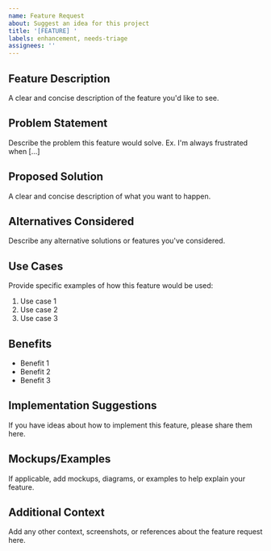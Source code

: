```yaml
---
name: Feature Request
about: Suggest an idea for this project
title: '[FEATURE] '
labels: enhancement, needs-triage
assignees: ''
---
```


## Feature Description
A clear and concise description of the feature you'd like to see.

## Problem Statement
Describe the problem this feature would solve. Ex. I'm always frustrated when [...]

## Proposed Solution
A clear and concise description of what you want to happen.

## Alternatives Considered
Describe any alternative solutions or features you've considered.

## Use Cases
Provide specific examples of how this feature would be used:
1. Use case 1
2. Use case 2
3. Use case 3

## Benefits
- Benefit 1
- Benefit 2
- Benefit 3

## Implementation Suggestions
If you have ideas about how to implement this feature, please share them here.

## Mockups/Examples
If applicable, add mockups, diagrams, or examples to help explain your feature.

## Additional Context
Add any other context, screenshots, or references about the feature request here.
